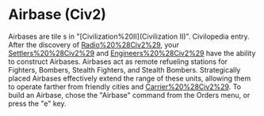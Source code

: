 # Airbase (Civ2)

Airbases are tile s in "[Civilization%20II](Civilization II)".
Civilopedia entry.
After the discovery of [Radio%20%28Civ2%29](Radio), your [Settlers%20%28Civ2%29](Settlers) and [Engineers%20%28Civ2%29](Engineers) have the ability to construct Airbases. Airbases act as remote refueling stations for Fighters, Bombers, Stealth Fighters, and Stealth Bombers. Strategically placed Airbases effectively extend the range of these units, allowing them to operate farther from friendly cities and [Carrier%20%28Civ2%29](Carriers).
To build an Airbase, chose the "Airbase" command from the Orders menu, or press the "e" key.